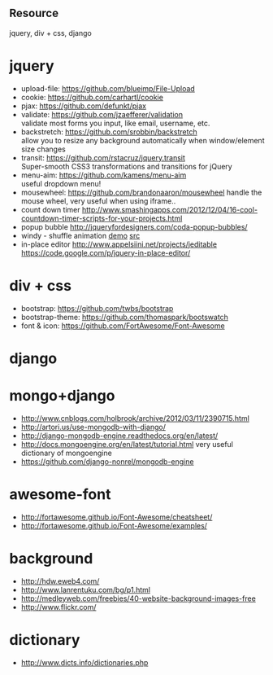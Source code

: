 Resource
--------

jquery, div + css, django

jquery
=====

* upload-file: https://github.com/blueimp/File-Upload
* cookie: https://github.com/carhartl/cookie
* pjax: https://github.com/defunkt/pjax
* validate:
  https://github.com/jzaefferer/validation  
  validate most forms you input, like email, username, etc.
* backstretch:
  https://github.com/srobbin/backstretch  
  allow you to resize any background automatically when window/element size changes
* transit:
  https://github.com/rstacruz/jquery.transit  
  Super-smooth CSS3 transformations and transitions for jQuery
* menu-aim:
  https://github.com/kamens/menu-aim  
  useful dropdown menu!
* mousewheel:
  https://github.com/brandonaaron/mousewheel
  handle the mouse wheel, very useful when using iframe..
* count down timer
  http://www.smashingapps.com/2012/12/04/16-cool-countdown-timer-scripts-for-your-projects.html
* popup bubble
  http://jqueryfordesigners.com/coda-popup-bubbles/
* windy - shuffle animation
 [demo](http://tympanus.net/Development/Windy/index2.html)
 [src](https://github.com/codrops/Windy/tree/master/js)
* in-place editor
  http://www.appelsiini.net/projects/jeditable
  https://code.google.com/p/jquery-in-place-editor/

div + css
=====

* bootstrap: https://github.com/twbs/bootstrap
* bootstrap-theme: https://github.com/thomaspark/bootswatch
* font & icon: https://github.com/FortAwesome/Font-Awesome

django
=====

mongo+django
=====
* http://www.cnblogs.com/holbrook/archive/2012/03/11/2390715.html
* http://artori.us/use-mongodb-with-django/
* http://django-mongodb-engine.readthedocs.org/en/latest/
* http://docs.mongoengine.org/en/latest/tutorial.html
  very useful dictionary of mongoengine
* https://github.com/django-nonrel/mongodb-engine

awesome-font
=====
* http://fortawesome.github.io/Font-Awesome/cheatsheet/
* http://fortawesome.github.io/Font-Awesome/examples/

background
=====
* http://hdw.eweb4.com/
* http://www.lanrentuku.com/bg/p1.html
* http://medleyweb.com/freebies/40-website-background-images-free
* http://www.flickr.com/

dictionary
=====
* http://www.dicts.info/dictionaries.php

